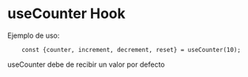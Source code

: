 # useCounter Hook


Ejemplo de uso:
```
    const {counter, increment, decrement, reset} = useCounter(10);

```

useCounter debe de recibir un valor por defecto